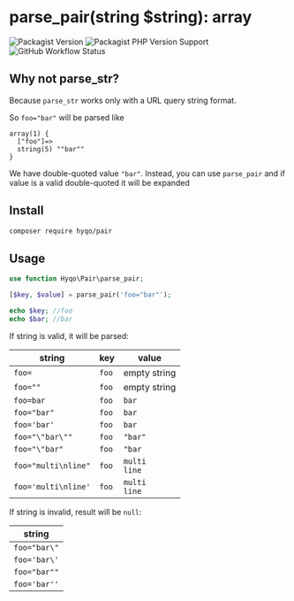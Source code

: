 # parse_pair(string $string): array

![Packagist Version](https://img.shields.io/packagist/v/hyqo/pair?style=flat-square)
![Packagist PHP Version Support](https://img.shields.io/packagist/php-v/hyqo/pair?style=flat-square)
![GitHub Workflow Status](https://img.shields.io/github/actions/workflow/status/hyqo/pair/tests.yml?branch=main&label=tests&style=flat-square)

## Why not parse_str?

Because `parse_str` works only with a URL query string format.

So `foo="bar"` will be parsed like

```text
array(1) {
  ["foo"]=>
  string(5) ""bar""
}
```

We have double-quoted value `"bar"`. Instead, you can use `parse_pair` and if value is a valid double-quoted it will be
expanded

## Install

```sh
composer require hyqo/pair
```

## Usage

```php
use function Hyqo\Pair\parse_pair;

[$key, $value] = parse_pair('foo="bar"');

echo $key; //foo
echo $bar; //bar
```

If string is valid, it will be parsed:

| string              | key   | value              |
|---------------------|-------|--------------------|
| `foo=`              | `foo` | empty string       | 
| `foo=""`            | `foo` | empty string       | 
| `foo=bar`           | `foo` | `bar`              | 
| `foo="bar"`         | `foo` | `bar`              | 
| `foo='bar'`         | `foo` | `bar`              | 
| `foo="\"bar\""`     | `foo` | `"bar"`            |
| `foo="\"bar"`       | `foo` | `"bar`             |
| `foo="multi\nline"` | `foo` | `multi`<br/>`line` |
| `foo='multi\nline'` | `foo` | `multi`<br/>`line` |

If string is invalid, result will be `null`:

| string       |
|--------------|
| `foo="bar\"` | 
| `foo='bar\'` |
| `foo="bar""` |
| `foo='bar''` |

